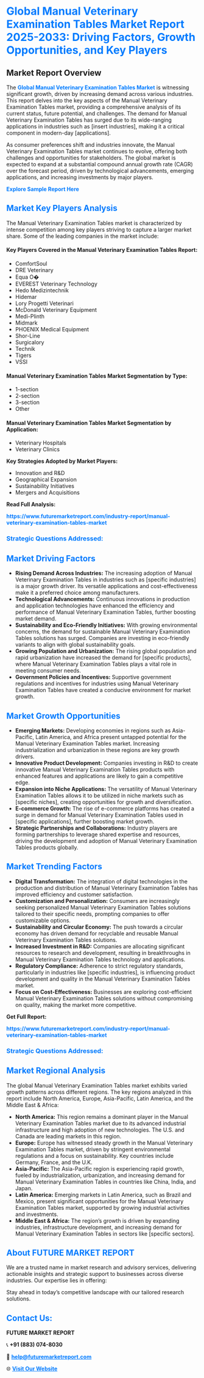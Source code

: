 <h1 style="color: #007BFF;">Global Manual Veterinary Examination Tables Market Report 2025-2033: Driving Factors, Growth Opportunities, and Key Players</h1>

<section id="overview">
<h2>Market Report Overview</h2>
<p>The <a href="https://www.futuremarketreport.com/industry-report/manual-veterinary-examination-tables-market" style="color: #007BFF; text-decoration: none;"><strong>Global Manual Veterinary Examination Tables Market</strong></a> is witnessing significant growth, driven by increasing demand across various industries. This report delves into the key aspects of the Manual Veterinary Examination Tables market, providing a comprehensive analysis of its current status, future potential, and challenges. The demand for Manual Veterinary Examination Tables has surged due to its wide-ranging applications in industries such as [insert industries], making it a critical component in modern-day [applications].</p>
<p>As consumer preferences shift and industries innovate, the Manual Veterinary Examination Tables market continues to evolve, offering both challenges and opportunities for stakeholders. The global market is expected to expand at a substantial compound annual growth rate (CAGR) over the forecast period, driven by technological advancements, emerging applications, and increasing investments by major players.</p>
</section>

<section id="overview">
<p><a href="https://www.futuremarketreport.com/request-sample/reportId=31871" style="color: #007BFF; text-decoration: none;"><strong>Explore Sample Report Here</strong></a></p>
</section>

<section id="key-players">
<h2 style="color: #007BFF;">Market Key Players Analysis</h2>
<p>The Manual Veterinary Examination Tables market is characterized by intense competition among key players striving to capture a larger market share. Some of the leading companies in the market include:</p>
<h4>Key Players Covered in the Manual Veterinary Examination Tables Report:</h4>
<ul><li>ComfortSoul</li><li>DRE Veterinary</li><li>Equa O�</li><li>EVEREST Veterinary Technology</li><li>Hedo Medizintechnik</li><li>Hidemar</li><li>Lory Progetti Veterinari</li><li>McDonald Veterinary Equipment</li><li>Medi-Plinth</li><li>Midmark</li><li>PHOENIX Medical Equipment</li><li>Shor-Line</li><li>Surgicalory</li><li>Technik</li><li>Tigers</li><li>VSSI</li></ul>
<h4>Manual Veterinary Examination Tables Market Segmentation by Type:</h4>
<ul><li>1-section</li><li>2-section</li><li>3-section</li><li>Other</li></ul>

<h4>Manual Veterinary Examination Tables Market Segmentation by Application:</h4>
<ul><li>Veterinary Hospitals</li><li>Veterinary Clinics</li></ul>
<p><strong>Key Strategies Adopted by Market Players:</strong></p>
<ul>
<li>Innovation and R&D</li>
<li>Geographical Expansion</li>
<li>Sustainability Initiatives</li>
<li>Mergers and Acquisitions</li>
</ul>
</section>

<section>
<p><strong>Read Full Analysis: </strong></p><a href="https://www.futuremarketreport.com/industry-report/manual-veterinary-examination-tables-market" style="color: #007BFF; text-decoration: none;"><strong>https://www.futuremarketreport.com/industry-report/manual-veterinary-examination-tables-market</strong></a>
<h3 style="color: #007BFF;">Strategic Questions Addressed:</h3>
</section>

<section id="driving-factors">
<h2 style="color: #007BFF;">Market Driving Factors</h2>
<ul>
<li><strong>Rising Demand Across Industries:</strong> The increasing adoption of Manual Veterinary Examination Tables in industries such as [specific industries] is a major growth driver. Its versatile applications and cost-effectiveness make it a preferred choice among manufacturers.</li>
<li><strong>Technological Advancements:</strong> Continuous innovations in production and application technologies have enhanced the efficiency and performance of Manual Veterinary Examination Tables, further boosting market demand.</li>
<li><strong>Sustainability and Eco-Friendly Initiatives:</strong> With growing environmental concerns, the demand for sustainable Manual Veterinary Examination Tables solutions has surged. Companies are investing in eco-friendly variants to align with global sustainability goals.</li>
<li><strong>Growing Population and Urbanization:</strong> The rising global population and rapid urbanization have increased the demand for [specific products], where Manual Veterinary Examination Tables plays a vital role in meeting consumer needs.</li>
<li><strong>Government Policies and Incentives:</strong> Supportive government regulations and incentives for industries using Manual Veterinary Examination Tables have created a conducive environment for market growth.</li>
</ul>
</section>

<section id="growth-opportunities">
<h2 style="color: #007BFF;">Market Growth Opportunities</h2>
<ul>
<li><strong>Emerging Markets:</strong> Developing economies in regions such as Asia-Pacific, Latin America, and Africa present untapped potential for the Manual Veterinary Examination Tables market. Increasing industrialization and urbanization in these regions are key growth drivers.</li>
<li><strong>Innovative Product Development:</strong> Companies investing in R&D to create innovative Manual Veterinary Examination Tables products with enhanced features and applications are likely to gain a competitive edge.</li>
<li><strong>Expansion into Niche Applications:</strong> The versatility of Manual Veterinary Examination Tables allows it to be utilized in niche markets such as [specific niches], creating opportunities for growth and diversification.</li>
<li><strong>E-commerce Growth:</strong> The rise of e-commerce platforms has created a surge in demand for Manual Veterinary Examination Tables used in [specific applications], further boosting market growth.</li>
<li><strong>Strategic Partnerships and Collaborations:</strong> Industry players are forming partnerships to leverage shared expertise and resources, driving the development and adoption of Manual Veterinary Examination Tables products globally.</li>
</ul>
</section>

<section id="trending-factors">
<h2 style="color: #007BFF;">Market Trending Factors</h2>
<ul>
<li><strong>Digital Transformation:</strong> The integration of digital technologies in the production and distribution of Manual Veterinary Examination Tables has improved efficiency and customer satisfaction.</li>
<li><strong>Customization and Personalization:</strong> Consumers are increasingly seeking personalized Manual Veterinary Examination Tables solutions tailored to their specific needs, prompting companies to offer customizable options.</li>
<li><strong>Sustainability and Circular Economy:</strong> The push towards a circular economy has driven demand for recyclable and reusable Manual Veterinary Examination Tables solutions.</li>
<li><strong>Increased Investment in R&D:</strong> Companies are allocating significant resources to research and development, resulting in breakthroughs in Manual Veterinary Examination Tables technology and applications.</li>
<li><strong>Regulatory Compliance:</strong> Adherence to strict regulatory standards, particularly in industries like [specific industries], is influencing product development and quality in the Manual Veterinary Examination Tables market.</li>
<li><strong>Focus on Cost-Effectiveness:</strong> Businesses are exploring cost-efficient Manual Veterinary Examination Tables solutions without compromising on quality, making the market more competitive.</li>
</ul>
</section>

<section>
<p><strong>Get Full Report: </strong></p><a href="https://www.futuremarketreport.com/industry-report/manual-veterinary-examination-tables-market" style="color: #007BFF; text-decoration: none;"><strong>https://www.futuremarketreport.com/industry-report/manual-veterinary-examination-tables-market</strong></a>
<h3 style="color: #007BFF;">Strategic Questions Addressed:</h3>
</section>


<section id="regional-analysis">
<h2 style="color: #007BFF;">Market Regional Analysis</h2>
<p>The global Manual Veterinary Examination Tables market exhibits varied growth patterns across different regions. The key regions analyzed in this report include North America, Europe, Asia-Pacific, Latin America, and the Middle East & Africa:</p>
<ul>
<li><strong>North America:</strong> This region remains a dominant player in the Manual Veterinary Examination Tables market due to its advanced industrial infrastructure and high adoption of new technologies. The U.S. and Canada are leading markets in this region.</li>
<li><strong>Europe:</strong> Europe has witnessed steady growth in the Manual Veterinary Examination Tables market, driven by stringent environmental regulations and a focus on sustainability. Key countries include Germany, France, and the U.K.</li>
<li><strong>Asia-Pacific:</strong> The Asia-Pacific region is experiencing rapid growth, fueled by industrialization, urbanization, and increasing demand for Manual Veterinary Examination Tables in countries like China, India, and Japan.</li>
<li><strong>Latin America:</strong> Emerging markets in Latin America, such as Brazil and Mexico, present significant opportunities for the Manual Veterinary Examination Tables market, supported by growing industrial activities and investments.</li>
<li><strong>Middle East & Africa:</strong> The region’s growth is driven by expanding industries, infrastructure development, and increasing demand for Manual Veterinary Examination Tables in sectors like [specific sectors].</li>
</ul>
</section>

<footer>
<h2 style="color: #007BFF;">About FUTURE MARKET REPORT</h2>
<p>We are a trusted name in market research and advisory services, delivering actionable insights and strategic support to businesses across diverse industries. Our expertise lies in offering:</p>

<p>Stay ahead in today’s competitive landscape with our tailored research solutions.</p>

<h2 style="color: #007BFF;">Contact Us:</h2>
<p><strong>FUTURE MARKET REPORT</strong></p>
<p>📞 <strong>+91 (883) 074-8030</strong></p>
<p>📧 <strong><a href="mailto:help@futuremarketreport.com" style="color: #007BFF;">help@futuremarketreport.com</a></strong></p>
<p>🌐 <strong><a href="https://www.futuremarketreport.com/" style="color: #007BFF;">Visit Our Website</a></strong></p>
</footer>